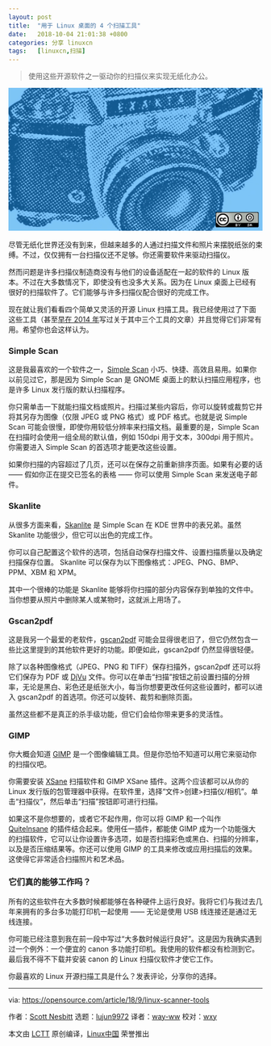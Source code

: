```yaml
---
layout: post
title:	"用于 Linux 桌面的 4 个扫描工具"
date:	2018-10-04 21:01:38 +0800 
categories:	分享 linuxcn 
tags:	[linuxcn,扫描]
---
```




> 
> 使用这些开源软件之一驱动你的扫描仪来实现无纸化办公。
> 
> 
> 


![](/Asserts/Images/album/201810/04/210151n9z83648x5zhohh9.png)


尽管无纸化世界还没有到来，但越来越多的人通过扫描文件和照片来摆脱纸张的束缚。不过，仅仅拥有一台扫描仪还不足够。你还需要软件来驱动扫描仪。


然而问题是许多扫描仪制造商没有与他们的设备适配在一起的软件的 Linux 版本。不过在大多数情况下，即使没有也没多大关系。因为在 Linux 桌面上已经有很好的扫描软件了。它们能够与许多扫描仪配合很好的完成工作。


现在就让我们看看四个简单又灵活的开源 Linux 扫描工具。我已经使用过了下面这些工具（甚至[早在 2014 年](https://opensource.com/life/14/8/3-tools-scanners-linux-desktop)写过关于其中三个工具的文章）并且觉得它们非常有用。希望你也会这样认为。


### Simple Scan


这是我最喜欢的一个软件之一，[Simple Scan](https://gitlab.gnome.org/GNOME/simple-scan) 小巧、快捷、高效且易用。如果你以前见过它，那是因为 Simple Scan 是 GNOME 桌面上的默认扫描应用程序，也是许多 Linux 发行版的默认扫描程序。


你只需单击一下就能扫描文档或照片。扫描过某些内容后，你可以旋转或裁剪它并将其另存为图像（仅限 JPEG 或 PNG 格式）或 PDF 格式。也就是说 Simple Scan 可能会很慢，即使你用较低分辨率来扫描文档。最重要的是，Simple Scan 在扫描时会使用一组全局的默认值，例如 150dpi 用于文本，300dpi 用于照片。你需要进入 Simple Scan 的首选项才能更改这些设置。


如果你扫描的内容超过了几页，还可以在保存之前重新排序页面。如果有必要的话 —— 假如你正在提交已签名的表格 —— 你可以使用 Simple Scan 来发送电子邮件。


### Skanlite


从很多方面来看，[Skanlite](https://www.kde.org/applications/graphics/skanlite/) 是 Simple Scan 在 KDE 世界中的表兄弟。虽然 Skanlite 功能很少，但它可以出色的完成工作。


你可以自己配置这个软件的选项，包括自动保存扫描文件、设置扫描质量以及确定扫描保存位置。 Skanlite 可以保存为以下图像格式：JPEG、PNG、BMP、PPM、XBM 和 XPM。


其中一个很棒的功能是 Skanlite 能够将你扫描的部分内容保存到单独的文件中。当你想要从照片中删除某人或某物时，这就派上用场了。


### Gscan2pdf


这是我另一个最爱的老软件，[gscan2pdf](http://gscan2pdf.sourceforge.net/) 可能会显得很老旧了，但它仍然包含一些比这里提到的其他软件更好的功能。即便如此，gscan2pdf 仍然显得很轻便。


除了以各种图像格式（JPEG、PNG 和 TIFF）保存扫描外，gscan2pdf 还可以将它们保存为 PDF 或 [DjVu](http://en.wikipedia.org/wiki/DjVu) 文件。你可以在单击“扫描”按钮之前设置扫描的分辨率，无论是黑白、彩色还是纸张大小，每当你想要更改任何这些设置时，都可以进入 gscan2pdf 的首选项。你还可以旋转、裁剪和删除页面。


虽然这些都不是真正的杀手级功能，但它们会给你带来更多的灵活性。


### GIMP


你大概会知道 [GIMP](http://www.gimp.org/) 是一个图像编辑工具。但是你恐怕不知道可以用它来驱动你的扫描仪吧。


你需要安装 [XSane](https://en.wikipedia.org/wiki/Scanner_Access_Now_Easy#XSane) 扫描软件和 GIMP XSane 插件。这两个应该都可以从你的 Linux 发行版的包管理器中获得。在软件里，选择“文件>创建>扫描仪/相机”。单击“扫描仪”，然后单击“扫描”按钮即可进行扫描。


如果这不是你想要的，或者它不起作用，你可以将 GIMP 和一个叫作 [QuiteInsane](http://sourceforge.net/projects/quiteinsane/) 的插件结合起来。使用任一插件，都能使 GIMP 成为一个功能强大的扫描软件，它可以让你设置许多选项，如是否扫描彩色或黑白、扫描的分辨率，以及是否压缩结果等。你还可以使用 GIMP 的工具来修改或应用扫描后的效果。这使得它非常适合扫描照片和艺术品。


### 它们真的能够工作吗？


所有的这些软件在大多数时候都能够在各种硬件上运行良好。我将它们与我过去几年来拥有的多台多功能打印机一起使用 —— 无论是使用 USB 线连接还是通过无线连接。


你可能已经注意到我在前一段中写过“大多数时候运行良好”。这是因为我确实遇到过一个例外：一个便宜的 canon 多功能打印机。我使用的软件都没有检测到它。最后我不得不下载并安装 canon 的 Linux 扫描仪软件才使它工作。


你最喜欢的 Linux 开源扫描工具是什么？发表评论，分享你的选择。




---


via: <https://opensource.com/article/18/9/linux-scanner-tools>


作者：[Scott Nesbitt](https://opensource.com/users/scottnesbitt) 选题：[lujun9972](https://github.com/lujun9972) 译者：[way-ww](https://github.com/way-ww) 校对：[wxy](https://github.com/wxy)


本文由 [LCTT](https://github.com/LCTT/TranslateProject) 原创编译，[Linux中国](https://linux.cn/) 荣誉推出
